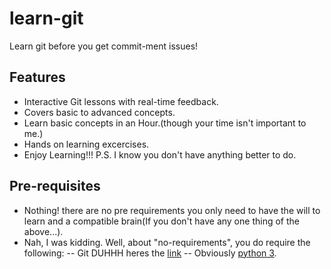 # learn-git
Learn git before you get commit-ment issues!


## Features
- Interactive Git lessons with real-time feedback.
- Covers basic to advanced concepts.
- Learn basic concepts in an Hour.(though your time isn't important to me.)
- Hands on learning excercises.
- Enjoy Learning!!!
    P.S. I know you don't have anything better to do.

## Pre-requisites
- Nothing! there are no pre requirements you only need to have the will to learn and a compatible brain(If you don't have any one thing of the above...).
- Nah, I was kidding. Well, about "no-requirements", you do require the following:
    -- Git DUHHH heres the [link](https://git.scm.com/)
    -- Obviously [python 3](https://python.......). 

## 
